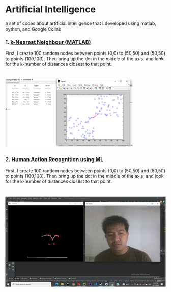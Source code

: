 # Artificial Intelligence

a set of codes about artificial intelligence that I developed using matlab, python, and Google Collab

### 1. [k-Nearest Neighbour (MATLAB)](https://github.com/lintabong/Artificial-Intelligence/tree/main/k-NearestNeighbor)
<p>First, I create 100 random nodes between points (0,0) to (50,50) and (50,50) to points (100,100). Then bring up the dot in the middle of the axis, and look for the k-number of distances closest to that point.</p> 

![img](https://github.com/lintabong/Artificial-Intelligence/blob/main/k-NearestNeighbor/knn_small.png)
=====

### 2. [Human Action Recognition using ML](https://github.com/lintabong/Artificial-Intelligence/tree/main/Human-Action-Recognition)
<p>First, I create 100 random nodes between points (0,0) to (50,50) and (50,50) to points (100,100). Then bring up the dot in the middle of the axis, and look for the k-number of distances closest to that point.</p> 

![img](https://github.com/lintabong/Artificial-Intelligence/blob/main/Human-Action-Recognition/sampling_MP.png)
=====
